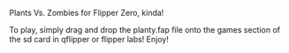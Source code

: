 Plants Vs. Zombies for Flipper Zero, kinda!

To play, simply drag and drop the planty.fap file onto the games section of the sd card in qflipper or flipper labs! Enjoy!

